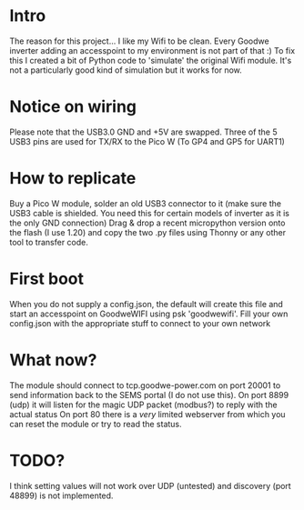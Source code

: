 # Intro
The reason for this project... I like my Wifi to be clean. Every Goodwe inverter adding an accesspoint to my environment is not part of that :)
To fix this I created a bit of Python code to 'simulate' the original Wifi module.
It's not a particularly good kind of simulation but it works for now.

# Notice on wiring
Please note that the USB3.0 GND and +5V are swapped. Three of the 5 USB3 pins are used for TX/RX to the Pico W (To GP4 and GP5 for UART1)

# How to replicate
Buy a Pico W module, solder an old USB3 connector to it (make sure the USB3 cable is shielded. You need this for certain models of inverter as it is the only GND connection)
Drag & drop a recent micropython version onto the flash (I use 1.20) and copy the two .py files using Thonny or any other tool to transfer code.

# First boot
When you do not supply a config.json, the default will create this file and start an accesspoint on GoodweWIFI using psk 'goodwewifi'.
Fill your own config.json with the appropriate stuff to connect to your own network

# What now?
The module should connect to tcp.goodwe-power.com on port 20001 to send information back to the SEMS portal (I do not use this).
On port 8899 (udp) it will listen for the magic UDP packet (modbus?) to reply with the actual status
On port 80 there is a *very* limited webserver from which you can reset the module or try to read the status.

# TODO?
I think setting values will not work over UDP (untested) and discovery (port 48899) is not implemented.
